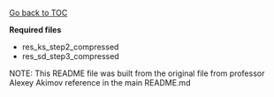 [Go back to TOC](../../../../README.md)

**Required files**

*  res_ks_step2_compressed
*  res_sd_step3_compressed

NOTE: This README file was built from the original file from professor Alexey Akimov reference in the main README.md
